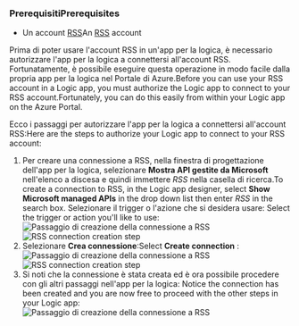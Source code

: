 ### <a name="prerequisites"></a><span data-ttu-id="45639-101">Prerequisiti</span><span class="sxs-lookup"><span data-stu-id="45639-101">Prerequisites</span></span>
* <span data-ttu-id="45639-102">Un account [RSS](https://wikipedia.org/wiki/RSS)</span><span class="sxs-lookup"><span data-stu-id="45639-102">An [RSS](https://wikipedia.org/wiki/RSS) account</span></span>  

<span data-ttu-id="45639-103">Prima di poter usare l'account RSS in un'app per la logica, è necessario autorizzare l'app per la logica a connettersi all'account RSS. Fortunatamente, è possibile eseguire questa operazione in modo facile dalla propria app per la logica nel Portale di Azure.</span><span class="sxs-lookup"><span data-stu-id="45639-103">Before you can use your RSS account in a Logic app, you must authorize the Logic app to connect to your RSS account.Fortunately, you can do this easily from within your Logic app on the Azure Portal.</span></span>  

<span data-ttu-id="45639-104">Ecco i passaggi per autorizzare l'app per la logica a connettersi all'account RSS:</span><span class="sxs-lookup"><span data-stu-id="45639-104">Here are the steps to authorize your Logic app to connect to your RSS account:</span></span>  

1. <span data-ttu-id="45639-105">Per creare una connessione a RSS, nella finestra di progettazione dell'app per la logica, selezionare **Mostra API gestite da Microsoft** nell'elenco a discesa e quindi immettere *RSS* nella casella di ricerca.</span><span class="sxs-lookup"><span data-stu-id="45639-105">To create a connection to RSS, in the Logic app designer, select **Show Microsoft managed APIs** in the drop down list then enter *RSS* in the search box.</span></span> <span data-ttu-id="45639-106">Selezionare il trigger o l'azione che si desidera usare: </span><span class="sxs-lookup"><span data-stu-id="45639-106">Select the trigger or action you'll like to use:</span></span>  
   <span data-ttu-id="45639-107">![Passaggio di creazione della connessione a RSS](./media/connectors-create-api-rss/rss-1.png)</span><span class="sxs-lookup"><span data-stu-id="45639-107">![RSS connection creation step](./media/connectors-create-api-rss/rss-1.png)</span></span>  
2. <span data-ttu-id="45639-108">Selezionare **Crea connessione**:</span><span class="sxs-lookup"><span data-stu-id="45639-108">Select **Create connection** :</span></span>  
   <span data-ttu-id="45639-109">![Passaggio di creazione della connessione a RSS](./media/connectors-create-api-rss/rss-2.png)</span><span class="sxs-lookup"><span data-stu-id="45639-109">![RSS connection creation step](./media/connectors-create-api-rss/rss-2.png)</span></span>  
3. <span data-ttu-id="45639-110">Si noti che la connessione è stata creata ed è ora possibile procedere con gli altri passaggi nell'app per la logica: </span><span class="sxs-lookup"><span data-stu-id="45639-110">Notice the connection has been created and you are now free to proceed with the other steps in your Logic app:</span></span>  
   ![Passaggio di creazione della connessione a RSS](./media/connectors-create-api-rss/rss-3.png)  

